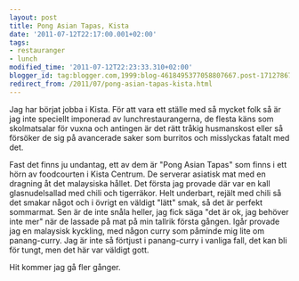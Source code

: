 ```yaml
---
layout: post
title: Pong Asian Tapas, Kista
date: '2011-07-12T22:17:00.001+02:00'
tags:
- restauranger
- lunch
modified_time: '2011-07-12T22:23:33.310+02:00'
blogger_id: tag:blogger.com,1999:blog-4618495377058807667.post-1712786759664823204
redirect_from: /2011/07/pong-asian-tapas-kista.html
---
```


Jag har börjat jobba i Kista. För att vara ett ställe med så mycket
folk så är jag inte speciellt imponerad av lunchrestaurangerna, de
flesta käns som skolmatsalar för vuxna och antingen är det rätt tråkig
husmanskost eller så försöker de sig på avancerade saker som burritos
och misslyckas fatalt med det.

Fast det finns ju undantag, ett av dem är "Pong Asian Tapas" som finns
i ett hörn av foodcourten i Kista Centrum. De serverar asiatisk mat
med en dragning åt det malaysiska hållet. Det första jag provade där
var en kall glasnudelsallad med chili och tigerräkor. Helt underbart,
rejält med chili så det smakar något och i övrigt en väldigt "lätt"
smak, så det är perfekt sommarmat. Sen är de inte snåla heller, jag
fick säga "det är ok, jag behöver inte mer" när de lassade på mat på
min tallrik första gången. Igår provade jag en malaysisk kyckling, med
någon curry som påminde mig lite om panang-curry.  Jag är inte så
förtjust i panang-curry i vanliga fall, det kan bli för tungt, men det
här var väldigt gott.

Hit kommer jag gå fler gånger.

